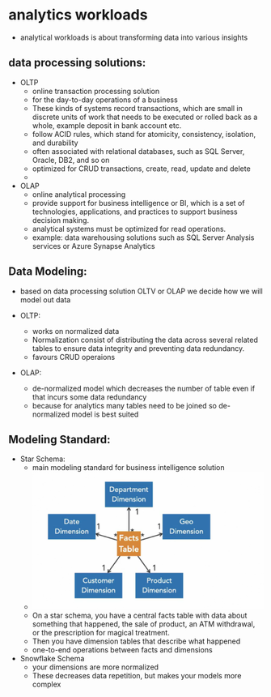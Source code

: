 
# analytics workloads

- analytical workloads is about transforming data into various insights 

## data processing solutions:

- OLTP
  - online transaction processing solution
  - for the day-to-day operations of a business
  - These kinds of systems record transactions, which are small in discrete units of work that needs to be executed or rolled back as a whole, example deposit in bank account etc.
  - follow ACID rules, which stand for atomicity, consistency, isolation, and durability
  - often associated with relational databases, such as SQL Server, Oracle, DB2, and so on
  - optimized for CRUD transactions, create, read, update and delete
  - 
- OLAP
  - online analytical processing
  - provide support for business intelligence or BI, which is a set of technologies, applications, and practices to support business decision making.
  - analytical systems must be optimized for read operations.
  - example: data warehousing solutions such as SQL Server Analysis services or Azure Synapse Analytics


## Data Modeling: 

- based on data processing solution OLTV or OLAP we decide how we will model out data
- OLTP:
  - works on normalized data
  - Normalization consist of distributing the data across several related tables to ensure data integrity and preventing data redundancy.
  - favours CRUD operaions
  
- OLAP: 
  - de-normalized model which decreases the number of table even if that incurs some data redundancy
  - because for analytics many tables need to be joined so de-normalized model is best suited

## Modeling Standard:

- Star Schema:
  - main modeling standard for business intelligence solution
  - ![img.png](../images/4.0.1.png)
  - On a star schema, you have a central facts table with data about something that happened, the sale of product, an ATM withdrawal, or the prescription for magical treatment.
  - Then you have dimension tables that describe what happened
  -  one-to-end operations between facts and dimensions
- Snowflake Schema
  - your dimensions are more normalized
  -  These decreases data repetition, but makes your models more complex